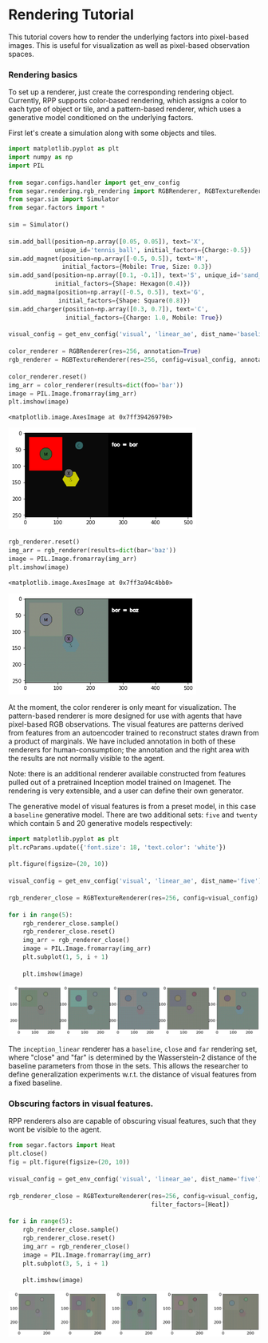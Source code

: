 # Rendering Tutorial

This tutorial covers how to render the underlying factors into pixel-based
images. This is useful for visualization as well as pixel-based observation
spaces.

### Rendering basics

To set up a renderer, just create the corresponding rendering object.
Currently, RPP supports color-based rendering, which assigns a color to each
 type of object or tile, and a pattern-based renderer, which uses a
 generative model conditioned on the underlying factors.

First let's create a simulation along with some objects and tiles.


```python
import matplotlib.pyplot as plt
import numpy as np
import PIL

from segar.configs.handler import get_env_config
from segar.rendering.rgb_rendering import RGBRenderer, RGBTextureRenderer
from segar.sim import Simulator
from segar.factors import *

sim = Simulator()

sim.add_ball(position=np.array([0.05, 0.05]), text='X',
             unique_id='tennis_ball', initial_factors={Charge:-0.5})
sim.add_magnet(position=np.array([-0.5, 0.5]), text='M', 
               initial_factors={Mobile: True, Size: 0.3})
sim.add_sand(position=np.array([0.1, -0.1]), text='S', unique_id='sand_pit', 
             initial_factors={Shape: Hexagon(0.4)})
sim.add_magma(position=np.array([-0.5, 0.5]), text='G',
              initial_factors={Shape: Square(0.8)})
sim.add_charger(position=np.array([0.3, 0.7]), text='C', 
                initial_factors={Charge: 1.0, Mobile: True})

visual_config = get_env_config('visual', 'linear_ae', dist_name='baseline')

color_renderer = RGBRenderer(res=256, annotation=True)
rgb_renderer = RGBTextureRenderer(res=256, config=visual_config, annotation=True)

color_renderer.reset()
img_arr = color_renderer(results=dict(foo='bar'))
image = PIL.Image.fromarray(img_arr)
plt.imshow(image)
```




    <matplotlib.image.AxesImage at 0x7ff394269790>




    
![png](../../resources/readme-images/segar/rendering/README_2_1.png)
    



```python
rgb_renderer.reset()
img_arr = rgb_renderer(results=dict(bar='baz'))
image = PIL.Image.fromarray(img_arr)
plt.imshow(image)
```




    <matplotlib.image.AxesImage at 0x7ff3a94c4bb0>




    
![png](../../resources/readme-images/segar/rendering/README_3_1.png)
    


At the moment, the color renderer is only meant for visualization. The
pattern-based renderer is more designed for use with agents that have
pixel-based RGB observations. The visual features are patterns derived from
features from an autoencoder trained to reconstruct states drawn from a product of marginals. We have included annotation in both of these renderers for human-consumption; the annotation and the right area with the results are not normally visible to the agent.

Note: there is an additional renderer available constructed from features pulled out of a pretrained Inception model trained on Imagenet. 
The rendering is very extensible, and a user can define their own generator.

The generative model of visual features is from a preset model, in this case
 a `baseline` generative model. There are two additional sets: `five` and
 `twenty` which contain 5 and 20 generative models respectively:


```python
import matplotlib.pyplot as plt
plt.rcParams.update({'font.size': 18, 'text.color': 'white'})

plt.figure(figsize=(20, 10))

visual_config = get_env_config('visual', 'linear_ae', dist_name='five')

rgb_renderer_close = RGBTextureRenderer(res=256, config=visual_config)

for i in range(5):
    rgb_renderer_close.sample()
    rgb_renderer_close.reset()
    img_arr = rgb_renderer_close()
    image = PIL.Image.fromarray(img_arr)
    plt.subplot(1, 5, i + 1)

    plt.imshow(image)
```


    
![png](../../resources/readme-images/segar/rendering/README_5_0.png)
    


The `inception_linear` renderer has a `baseline`, `close` and `far`
rendering set, where "close" and "far" is determined by the Wasserstein-2
distance of the baseline parameters from those in the sets. This allows
the researcher to define generalization experiments w.r.t. the distance
of visual features from a fixed baseline.

### Obscuring factors in visual features.

RPP renderers also are capable of obscuring visual features, such that they
wont be visible to the agent.


```python
from segar.factors import Heat
plt.close()
fig = plt.figure(figsize=(20, 10))

visual_config = get_env_config('visual', 'linear_ae', dist_name='five')

rgb_renderer_close = RGBTextureRenderer(res=256, config=visual_config,
                                        filter_factors=[Heat])

for i in range(5):
    rgb_renderer_close.sample()
    rgb_renderer_close.reset()
    img_arr = rgb_renderer_close()
    image = PIL.Image.fromarray(img_arr)
    plt.subplot(3, 5, i + 1)

    plt.imshow(image)
```


    
![png](../../resources/readme-images/segar/rendering/README_7_0.png)
    



```python

```
